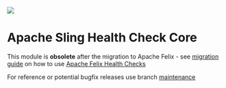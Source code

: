 [<img src="https://sling.apache.org/res/logos/sling.png"/>](https://sling.apache.org)

# Apache Sling Health Check Core

This module is **obsolete** after the migration to Apache Felix - see [migration guide](https://sling.apache.org/documentation/bundles/sling-health-check-tool.html) on how to use [Apache Felix Health Checks](https://felix.apache.org/documentation/subprojects/apache-felix-healthchecks.html)

For reference or potential bugfix releases use branch [maintenance](https://github.com/apache/sling-org-apache-sling-hc-core/tree/maintenance)
